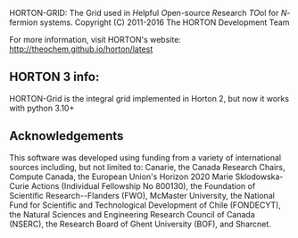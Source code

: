 HORTON-GRID: The Grid used in *H*elpful *O*pen-source *R*esearch *TO*ol for *N*-fermion systems.
Copyright (C) 2011-2016 The HORTON Development Team

For more information, visit HORTON's website: http://theochem.github.io/horton/latest

HORTON 3 info:
--------------

HORTON-Grid is the integral grid implemented in Horton 2, but now it works with python 3.10+


Acknowledgements
----------------

This software was developed using funding from a variety of international
sources including, but not limited to: Canarie, the Canada Research Chairs,
Compute Canada, the European Union's Horizon 2020 Marie Sklodowska-Curie Actions
(Individual Fellowship No 800130), the Foundation of Scientific
Research--Flanders (FWO), McMaster University, the National Fund for Scientific
and Technological Development of Chile (FONDECYT), the Natural Sciences and
Engineering Research Council of Canada (NSERC), the Research Board of Ghent
University (BOF), and Sharcnet.
